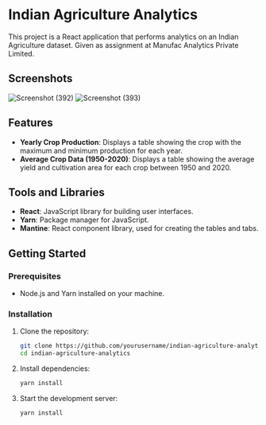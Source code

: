 # Indian Agriculture Analytics

This project is a React application that performs analytics on an Indian Agriculture dataset. Given as assignment at Manufac Analytics Private Limited.

## Screenshots
![Screenshot (392)](https://github.com/PureshwarGonekar/Indian-Agriculture-Analytics/assets/88015818/e6ccde10-686e-4140-a3e1-6d05734b229e)
![Screenshot (393)](https://github.com/PureshwarGonekar/Indian-Agriculture-Analytics/assets/88015818/85df4e21-02f4-410b-b8de-120306ccf420)

## Features

- **Yearly Crop Production**: Displays a table showing the crop with the maximum and minimum production for each year.
- **Average Crop Data (1950-2020)**: Displays a table showing the average yield and cultivation area for each crop between 1950 and 2020.

## Tools and Libraries

- **React**: JavaScript library for building user interfaces.
- **Yarn**: Package manager for JavaScript.
- **Mantine**: React component library, used for creating the tables and tabs.

## Getting Started

### Prerequisites

- Node.js and Yarn installed on your machine.

### Installation

1. Clone the repository:
   ```bash
   git clone https://github.com/yourusername/indian-agriculture-analytics.git
   cd indian-agriculture-analytics

2. Install dependencies:
   ```bash
   yarn install

3. Start the development server:
    ```bash
    yarn install
